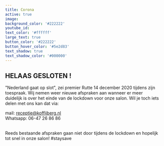 ```yaml
---
title: Corona
active: true
image:
background_color: '#222222'
youtube_id:
text_color: '#ffffff'
large_text: true
button_color: '#222222'
button_hover_color: '#5e2d83'
text_shadow: true
text_shadow_color: '#000000'
---
```


## HELAAS GESLOTEN \!&nbsp;

"Nederland gaat op slot", zei premier Rutte 14 december 2020 tijdens zijn toespraak. Wij nemen weer nieuwe afspraken aan wanneer er meer duidelijk is over het einde van de lockdown voor onze salon. Wil je toch iets delen met ons kan dat via:

mail: receptie@koffijberg.nl<br>Whatsapp: 06-47 26 86 86<br>&nbsp;

Reeds bestaande afspraken gaan niet door tijdens de lockdown en hopelijk tot snel in onze salon\! \#staysave

&nbsp;
